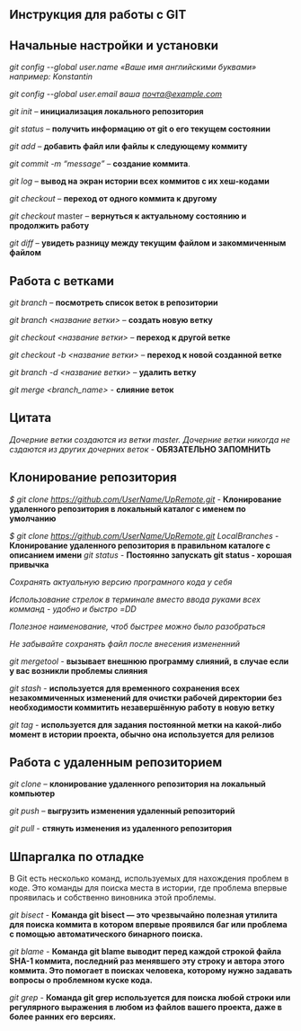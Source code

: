 ## Инструкция для работы с GIT

## Начальные настройки и установки

*git config --global user.name «Ваше имя английскими буквами» например: Konstantin*

*git config --global user.email ваша почта@example.com*

*git init* – **инициализация локального репозитория**

*git status* – **получить информацию от git о его текущем состоянии**

*git add* – **добавить файл или файлы к следующему коммиту**

*git commit -m “message”* – **создание коммита**.

*git log* – **вывод на экран истории всех коммитов с их хеш-кодами**

*git checkout* – **переход от одного коммита к другому**

*git checkout* master – **вернуться к актуальному состоянию и продолжить работу**

*git diff* – **увидеть разницу между текущим файлом и закоммиченным файлом**

## Работа с ветками

*git branch* – **посмотреть список веток в репозитории**

*git branch <название ветки>* – **создать новую ветку**

*git checkout <название ветки>* – **переход к другой ветке**

*git checkout -b <название ветки>* – **переход к новой созданной ветке**

*git branch -d <название ветки>* – **удалить ветку**

*git merge <branch_name>* - **слияние веток**

## Цитата

*Дочерние ветки создаются из ветки master. Дочерние ветки никогда не сздаются из других дочерних веток* - **ОБЯЗАТЕЛЬНО ЗАПОМНИТЬ**

## Клонирование репозитория

*$ git clone https://github.com/UserName/UpRemote.git* - **Клонирование удаленного репозитория в локальный каталог с именем по умолчанию**

*$ git clone https://github.com/UserName/UpRemote.git LocalBranches* - **Клонирование удаленного репозитория в правильном каталоге с описанием имени**
*git status* - **Постоянно запускать git status - хорошая привычка**

*Сохранять актуальную версию програмного кода у себя*

*Использование стрелок в терминале вместо ввода руками всех комманд - удобно и быстро =DD*

*Полезное наименование, чтоб быстрее можно было разобраться*

*Не забывайте сохранять файл после внесения измененний*

*git mergetool* - **вызывает внешнюю программу слияний, в случае если у вас возникли проблемы слияния**

*git stash* - **используется для временного сохранения всех незакоммиченных изменений для очистки рабочей директории без необходимости коммитить незавершённую работу в новую ветку**

*git tag* - **используется для задания постоянной метки на какой-либо момент в истории проекта, обычно она используется для релизов**

## Работа с удаленным репозиторием

*git clone* – **клонирование удаленного репозитория на локальный компьютер**

*git push* – **выгрузить изменения удаленный репозиторий**

*git pull* - **стянуть изменения из удаленного репозитория**

## Шпаргалка по отладке

В Git есть несколько команд, используемых для нахождения проблем в коде. Это команды для поиска места в истории, где проблема впервые проявилась и собственно виновника этой проблемы.

*git bisect* - **Команда git bisect — это чрезвычайно полезная утилита для поиска коммита в котором впервые проявился баг или проблема с помощью автоматического бинарного поиска.**

*git blame* - **Команда git blame выводит перед каждой строкой файла SHA-1 коммита, последний раз менявшего эту строку и автора этого коммита. Это помогает в поисках человека, которому нужно задавать вопросы о проблемном куске кода.**

*git grep* - **Команда git grep используется для поиска любой строки или регулярного выражения в любом из файлов вашего проекта, даже в более ранних его версиях.**